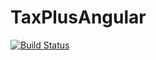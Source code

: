 # TaxPlusAngular
[![Build Status](https://travis-ci.org/solareenlo/tax-plus-angular.svg?branch=master)](https://travis-ci.org/solareenlo/tax-plus-angular)
